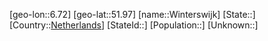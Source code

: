 ﻿---
location: [51.97,6.72]
type: City
tags:
- geo/City


SpocWebEntityId: 35647
isDeleted: false
confidential: public

---
[geo-lon::6.72]
[geo-lat::51.97]
[name::Winterswijk]
[State::]
[Country::[Netherlands](geo/Continent/Europe/Netherlands.md)]
[StateId::]
[Population::]
[Unknown::]


